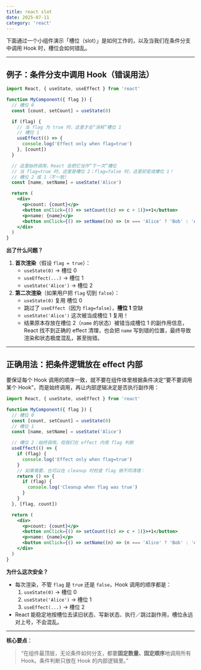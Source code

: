 ```yaml
---
title: react slot
date: 2025-07-11
category: 'react'
---
```


下面通过一个小组件演示「槽位（slot）」是如何工作的，以及当我们在条件分支中调用 Hook 时，槽位会如何错乱。

---

## 例子：条件分支中调用 Hook（错误用法）

```jsx
import React, { useState, useEffect } from 'react'

function MyComponent({ flag }) {
  // 槽位 0
  const [count, setCount] = useState(0)

  if (flag) {
    // 当 flag 为 true 时，这里才会“消耗”槽位 1
    // 槽位 1
    useEffect(() => {
      console.log('Effect only when flag=true')
    }, [count])
  }

  // 这里始终调用，React 会把它当作“下一次”槽位
  // 当 flag=true 时，这里是槽位 2；flag=false 时，这里却变成槽位 1！
  // 槽位 2 或 1（不一致）
  const [name, setName] = useState('Alice')

  return (
    <div>
      <p>count: {count}</p>
      <button onClick={() => setCount((c) => c + 1)}>+1</button>
      <p>name: {name}</p>
      <button onClick={() => setName((n) => (n === 'Alice' ? 'Bob' : 'Alice'))}>switch name</button>
    </div>
  )
}
```

**出了什么问题？**

1. **首次渲染**（假设 `flag = true`）：
   - `useState(0)` → 槽位 0
   - `useEffect(...)` → 槽位 1
   - `useState('Alice')` → 槽位 2
2. **第二次渲染**（如果用户把 `flag` 切到 `false`）：
   - `useState(0)` 复用 槽位 0
   - 跳过了 `useEffect`（因为 `flag=false`），**槽位 1** 空缺
   - `useState('Alice')` 这次被当成槽位 1 复用！
   - 结果原本存放在槽位 2（`name` 的状态）被错当成槽位 1 的副作用信息，React 找不到正确的 effect 清理，也会把 `name` 写到错的位置，最终导致渲染和状态极度混乱，甚至抛错。

---

## 正确用法：把条件逻辑放在 effect 内部

要保证每个 Hook 调用的顺序一致，就不要在组件体里根据条件决定“要不要调用某个 Hook”，而是始终调用，再让内部逻辑决定是否执行副作用：

```jsx
import React, { useState, useEffect } from 'react'

function MyComponent({ flag }) {
  // 槽位 0
  const [count, setCount] = useState(0)
  // 槽位 1
  const [name, setName] = useState('Alice')

  // 槽位 2：始终调用，但我们在 effect 内用 flag 判断
  useEffect(() => {
    if (flag) {
      console.log('Effect only when flag=true')
    }
    // 如果需要，也可以在 cleanup 时检查 flag 做不同清理：
    return () => {
      if (flag) {
        console.log('Cleanup when flag was true')
      }
    }
  }, [flag, count])

  return (
    <div>
      <p>count: {count}</p>
      <button onClick={() => setCount((c) => c + 1)}>+1</button>
      <p>name: {name}</p>
      <button onClick={() => setName((n) => (n === 'Alice' ? 'Bob' : 'Alice'))}>switch name</button>
    </div>
  )
}
```

**为什么这次安全？**

- 每次渲染，不管 `flag` 是 `true` 还是 `false`，Hook 调用的顺序都是：
  1. `useState(0)` → 槽位 0
  2. `useState('Alice')` → 槽位 1
  3. `useEffect(...)` → 槽位 2
- React 能稳定地按槽位去读旧状态、写新状态、执行／跳过副作用，槽位永远对上号，不会混乱。

---

**核心要点**：

> “在组件最顶层，无论条件如何分支，都要**固定数量、固定顺序**地调用所有 Hook。条件判断只放在 Hook 的内部逻辑里。”
